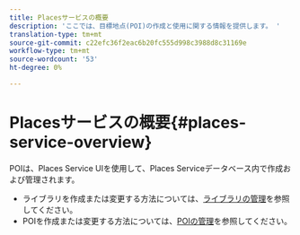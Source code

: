 ```yaml
---
title: Placesサービスの概要
description: 'ここでは、目標地点(POI)の作成と使用に関する情報を提供します。 '
translation-type: tm+mt
source-git-commit: c22efc36f2eac6b20fc555d998c3988d8c31169e
workflow-type: tm+mt
source-wordcount: '53'
ht-degree: 0%

---
```



# Placesサービスの概要{#places-service-overview}

POIは、Places Service UIを使用して、Places Serviceデータベース内で作成および管理されます。

* ライブラリを作成または変更する方法については、[ライブラリの管理](/help/poi-mgmt-ui/manage-libraries-in-the-places-ui.md)を参照してください。
* POIを作成または変更する方法については、[POIの管理](/help/poi-mgmt-ui/managing-pois-in-the-places-ui.md)を参照してください。
